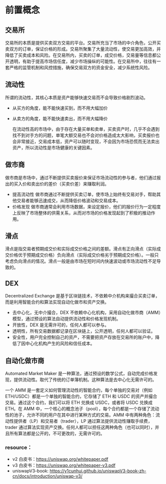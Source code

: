 # 前置概念

## 交易所

交易所的本质是提供买卖双方交易的平台。交易所充当了市场的中介角色，公开买卖双方的订单，保证价格的形成。交易所聚集了大量流动性，使交易更加高效，并降低了买卖成本和风险。在交易所内，买卖的订单，成交价格，交易量等信息都公开透明，有助于提高市场信任度，减少市场操纵的可能性。在交易所中，往往有一套严格的监管机制和风控措施，确保交易双方的资金安全，减少系统性风险。

## 流动性

所谓的流动性，其核心本质是资产能够快速交易而不会导致价格剧烈波动。

- 从买方的角度，能不能快速买到，而不用大幅加价
- 从卖方的角度，能不能快速卖出，而不用大幅降价

  在流动性高的市场中，由于存在大量买单和卖单，买卖资产时，几乎不会遇到找不到对手方的问题，单笔大额交易也不会对价格造成太大影响，买卖报价也会非常接近，交易成本低，资产可以随时变现，不会因为市场恐慌而无法卖出资产，所以流动性是市场健康的关键因素。

## 做市商

做市商是市场中，通过不断提供买卖报价来保证市场流动性的参与者，他们通过报出的买入价和卖出价的差价（买卖价差）来赚取利润。

- 提高流动性
  做市商通过不断提供买卖订单，使市场上始终有交易对手，帮助其他交易者能够迅速成交，从而降低价格波动和交易成本。
- 价格发现
  做市商通常会利用市场数据，来设定报价，他们的报价行为一定程度上反映了市场整体的供需关系，从而对市场的价格发现起到了积极的推动作用。

## 滑点

滑点是指交易者预期成交价和实际成交价格之间的差额。滑点有正向滑点（实际成交价格优于预期成交价格）负向滑点（实际成交价格劣于预期成交价格）。一般只考虑负向滑点的情况。滑点一般是由市场在短时间内快速波动或市场流动性不足导致的。

## DEX

Decentralized Exchange 是基于区块链技术，不依赖中介机构来撮合买卖订单，而是利用智能合约和算法实现自动化做市和资产交换。

- 去中心化，无中介撮合，DEX 不依赖中心化机构，采用自动化做市商（AMM）模型，通过预设的算法自动提供流动性和价格发现机制。
- 开放性，DEX 是无需许可的，任何人都可以参与。
- 透明性，所有交易数据都记录在区块链上，公开透明，任何人都可以验证。
- 安全性，用户完全控制自己的资产，不需要把资产存放在交易所的账户中，降低了因中心化机构产生的风险和信任成本。

## 自动化做市商

Automated Market Maker 是一种算法，通过预设的数学公式，自动完成价格发现，提供流动性。取代了传统的订单簿机制。这种算法是去中心化无需许可的。

一个 AMM 是一套定义如何管理流动性的智能合约，每个单独的交易对（例如 ETH/USDC）都是一个单独的智能合约，它存储了 ETH 和 USDC 的资产并撮合交易。通过这个合约，我们可以将 ETH 兑换成 USDC，或者将 USDC 兑换成 ETH。在 AMM 中，一个核心的概念池子（pool），每个合约都是一个存储了流动性的池子，允许不同的用户在其中进行某种方式的交易。AMM 中有两种角色：流动性提供者（LP）和交易者（trader），LP 通过算法提供流动性赚取手续费，trader 通过算法实现资产交换。任何人都可以担任这两种角色（也可以同时），并且所有算法都是公开的，不可更改的，无需许可的。

### resource：

- v2 白皮书：https://uniswap.org/whitepaper.pdf
- v3 白皮书：https://uniswap.org/whitepaper-v3.pdf
- uniswapV3-book: https://y1cunhui.github.io/uniswapV3-book-zh-cn/docs/introduction/uniswap-v3/
